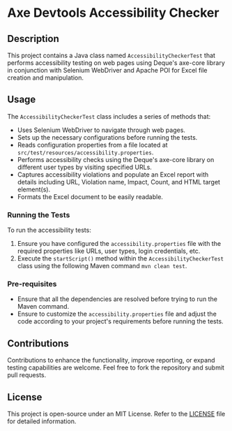 # Axe Devtools Accessibility Checker

## Description
This project contains a Java class named `AccessibilityCheckerTest` that performs accessibility testing on web pages using Deque's axe-core library in conjunction with Selenium WebDriver and Apache POI for Excel file creation and manipulation.

## Usage
The `AccessibilityCheckerTest` class includes a series of methods that:
- Uses Selenium WebDriver to navigate through web pages.
- Sets up the necessary configurations before running the tests.
- Reads configuration properties from a file located at `src/test/resources/accessibility.properties`.
- Performs accessibility checks using the Deque's axe-core library on different user types by visiting specified URLs.
- Captures accessibility violations and populate an Excel report with details including URL, Violation name, Impact, Count, and HTML target element(s).
- Formats the Excel document to be easily readable.

### Running the Tests
To run the accessibility tests:
1. Ensure you have configured the `accessibility.properties` file with the required properties like URLs, user types, login credentials, etc.
2. Execute the `startScript()` method within the `AccessibilityCheckerTest` class using the following Maven command `mvn clean test`.

### Pre-requisites
- Ensure that all the dependencies are resolved before trying to run the Maven command.
- Ensure to customize the `accessibility.properties` file and adjust the code according to your project's requirements before running the tests.

## Contributions
Contributions to enhance the functionality, improve reporting, or expand testing capabilities are welcome. Feel free to fork the repository and submit pull requests.

## License
This project is open-source under an MIT License. Refer to the [LICENSE](LICENSE) file for detailed information.
